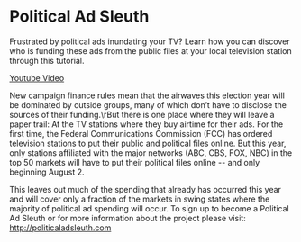 <h1>Political Ad Sleuth</h1>

Frustrated by political ads inundating your TV? Learn how you can discover who is funding these ads from the public files at your local television station through this tutorial.

<a href="http://www.youtube.com/embed/Wtpew_aJgQQ">Youtube Video</a>

New campaign finance rules mean that the airwaves this election year will be dominated by outside groups, many of which don’t have to disclose the sources of their funding.\rBut there is one place where they will leave a paper trail: At the TV stations where they buy airtime for their ads. For the first time, the Federal Communications Commission (FCC) has ordered television stations to put their public and political files online. But this year, only stations affiliated with the major networks (ABC, CBS, FOX, NBC) in the top 50 markets will have to put their political files online -- and only beginning August 2.

This leaves out much of the spending that already has occurred this year and will cover only a fraction of the markets in swing states where the majority of political ad spending will occur. To sign up to become a Political Ad Sleuth or for more information about the project please visit: <a href="http://politicaladsleuth.com/">http://politicaladsleuth.com</a>
